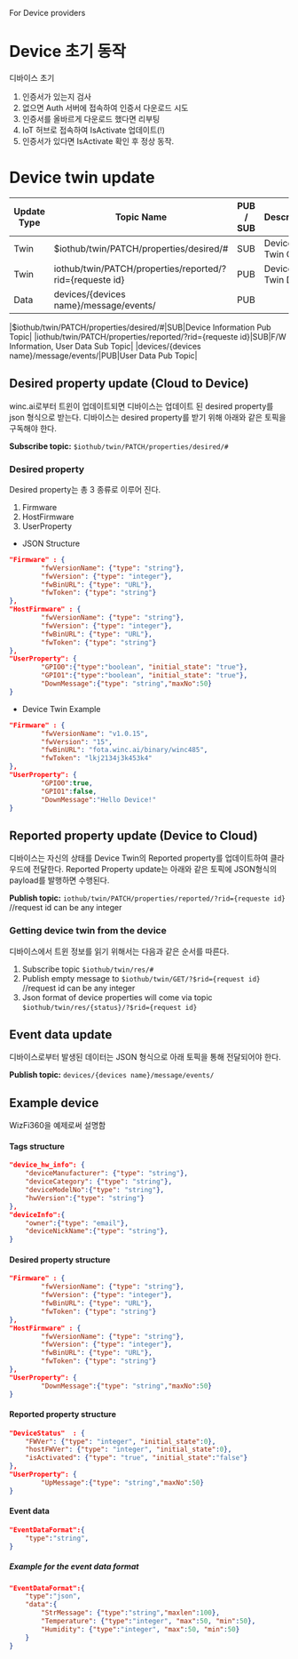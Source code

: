 For Device providers
# Device 초기 동작
디바이스 초기
1. 인증서가 있는지 검사
2. 없으면 Auth 서버에 접속하여 인증서 다운로드 시도
3. 인증서를 올바르게 다운로드 했다면 리부팅
4. IoT 허브로 접속하여 IsActivate 업데이트(!)
5. 인증서가 있다면 IsActivate 확인 후 정상 동작.

# Device twin update
|Update Type | Topic Name|PUB / SUB|Description|
|---|---|---|---|
|Twin|$iothub/twin/PATCH/properties/desired/#|SUB|Device Twin C2D
|Twin|iothub/twin/PATCH/properties/reported/?rid={requeste id}|PUB|Device Twin D2C
|Data|devices/{devices name}/message/events/|PUB|

|$iothub/twin/PATCH/properties/desired/#|SUB|Device Information Pub Topic|
|iothub/twin/PATCH/properties/reported/?rid={requeste id}|SUB|F/W Information, User Data Sub Topic|
|devices/{devices name}/message/events/|PUB|User Data Pub Topic|

## Desired property update (Cloud to Device)
winc.ai로부터 트윈이 업데이트되면 디바이스는 업데이트 된 desired property를 json 형식으로 받는다.
디바이스는 desired property를 받기 위해 아래와 같은 토픽을 구독해야 한다.

**Subscribe topic:** `$iothub/twin/PATCH/properties/desired/#`

###  Desired property
Desired property는 총 3 종류로 이루어 진다.
1. Firmware
2. HostFirmware
3. UserProperty

* JSON Structure
```json
"Firmware" : {
        "fwVersionName": {"type": "string"},
        "fwVersion": {"type": "integer"},
        "fwBinURL": {"type": "URL"},
        "fwToken": {"type": "string"}
},
"HostFirmware" : {
        "fwVersionName": {"type": "string"},
        "fwVersion": {"type": "integer"},
        "fwBinURL": {"type": "URL"},
        "fwToken": {"type": "string"}
},
"UserProperty": {
        "GPIO0":{"type":"boolean", "initial_state": "true"},
        "GPIO1":{"type":"boolean", "initial_state": "true"},
        "DownMessage":{"type": "string","maxNo":50}
}
```
* Device Twin Example
```json
"Firmware" : {
        "fwVersionName": "v1.0.15",
        "fwVersion": "15",
        "fwBinURL": "fota.winc.ai/binary/winc485",
        "fwToken": "lkj2134j3k453k4"
},
"UserProperty": {
        "GPIO0":true,
        "GPIO1":false,
        "DownMessage":"Hello Device!"
}
```


## Reported property update (Device to Cloud)
디바이스는 자신의 상태를 Device Twin의 Reported property를 업데이트하여 클라우드에 전달한다. Reported Property update는 아래와 같은 토픽에 JSON형식의 payload를 발행하면 수행된다.

**Publish topic:** `iothub/twin/PATCH/properties/reported/?rid={requeste id}` //request id can be any integer

### Getting device twin from the device
디바이스에서 트윈 정보를 읽기 위해서는 다음과 같은 순서를 따른다.
1. Subscribe topic `$iothub/twin/res/#`
2. Publish empty message to `$iothub/twin/GET/?$rid={request id}` //request id can be any integer
3. Json format of device properties will come via topic `$iothub/twin/res/{status}/?$rid={request id}`


## Event data update
디바이스로부터 발생된 데이터는 JSON 형식으로 아래 토픽을 통해 전달되어야 한다.

**Publish topic:** `devices/{devices name}/message/events/`

## Example device
WizFi360을 예제로써 설명함
#### Tags structure

```json
"device_hw_info": {
	"deviceManufacturer": {"type": "string"},
	"deviceCategory": {"type": "string"},
	"deviceModelNo":{"type": "string"},
	"hwVersion":{"type": "string"}
},
"deviceInfo":{
	"owner":{"type": "email"},
	"deviceNickName":{"type": "string"},
}
```
#### Desired property structure
```json
"Firmware" : {
        "fwVersionName": {"type": "string"},
        "fwVersion": {"type": "integer"},
        "fwBinURL": {"type": "URL"},
        "fwToken": {"type": "string"}
},
"HostFirmware" : {
        "fwVersionName": {"type": "string"},
        "fwVersion": {"type": "integer"},
        "fwBinURL": {"type": "URL"},
        "fwToken": {"type": "string"}
},
"UserProperty": {
        "DownMessage":{"type": "string","maxNo":50}
}
```
#### Reported property structure
```json
"DeviceStatus"  : {
	"FWVer": {"type": "integer", "initial_state":0},
	"hostFWVer": {"type": "integer", "initial_state":0},
	"isActivated": {"type": "true", "initial_state":"false"}
},
"UserProperty": {
        "UpMessage":{"type": "string","maxNo":50}
}
```

#### Event data
```json
"EventDataFormat":{
	"type":"string",
}
```

##### Example for the event data format
```json
"EventDataFormat":{
	"type":"json",
	"data":{
		"StrMessage": {"type":"string","maxlen":100},
		"Temperature": {"type":"integer", "max":50, "min":50},
		"Humidity": {"type":"integer", "max":50, "min":50}
	}
}
```
<!--stackedit_data:
eyJoaXN0b3J5IjpbLTE4MjYwODU4OTQsLTEwMDgzODQyNzUsMT
U4NTkyNDY1OSwyMTE3NDI2ODM0XX0=
-->